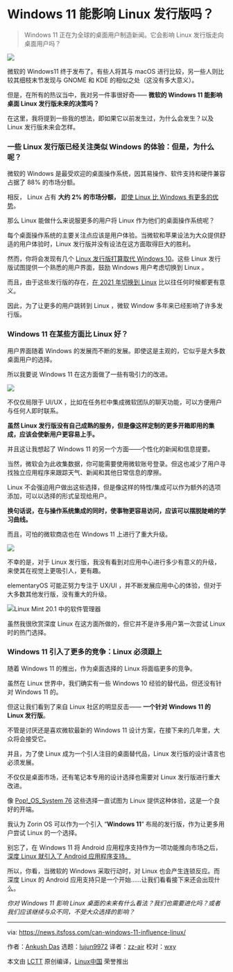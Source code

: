 [#]: subject: (Can Windows 11 Influence Linux Distributions?)
[#]: via: (https://news.itsfoss.com/can-windows-11-influence-linux/)
[#]: author: (Ankush Das https://news.itsfoss.com/author/ankush/)
[#]: collector: (lujun9972)
[#]: translator: (zz-air)
[#]: reviewer: (wxy)
[#]: publisher: ( )
[#]: url: ( )

Windows 11 能影响 Linux 发行版吗？
======

> Windows 11 正在为全球的桌面用户制造新闻。它会影响 Linux 发行版走向桌面用户吗？

![](https://i1.wp.com/news.itsfoss.com/wp-content/uploads/2021/07/windows-linux-desktop-influence.png?w=1200&ssl=1)

微软的 Windows11 终于发布了。有些人将其与 macOS 进行比较，另一些人则比较其细枝末节发现与 GNOME 和 KDE 的相似之处（这没有多大意义）。

但是，在所有的热议当中，我对另一件事很好奇—— **微软的 Windows 11 能影响桌面 Linux 发行版未来的决策吗？** 

在这里，我将提到一些我的想法，即如果它以前发生过，为什么会发生？以及 Linux 发行版未来会怎样。

### 一些 Linux 发行版已经关注类似 Windows 的体验：但是，为什么呢？

微软的 Windows 是最受欢迎的桌面操作系统，因其易操作、软件支持和硬件兼容占据了 88% 的市场分额。

相反， Linux 占有 **大约 2% 的市场分额，** [即使 Linux 比 Windows 有更多的优势][1]。

那么 Linux 能做什么来说服更多的用户将 Linux 作为他们的桌面操作系统呢？

每个桌面操作系统的主要关注点应该是用户体验。当微软和苹果设法为大众提供舒适的用户体验时，Linux 发行版并没有设法在这方面取得巨大的胜利。

然而，你将会发现有几个 [Linux 发行版打算取代 Windows 10][2]。这些 Linux 发行版试图提供一个熟悉的用户界面，鼓励 Windows 用户考虑切换到 Linux 。 

而且，由于这些发行版的存在，[在 2021 年切换到 Linux][3] 比以往任何时候都更有意义。

因此，为了让更多的用户跳转到 Linux ，微软 Window 多年来已经影响了许多发行版。

### Windows 11 在某些方面比 Linux 好？

用户界面随着 Windows 的发展而不断的发展。即使这是主观的，它似乎是大多数桌面用户的选择。

所以我要说 Windows 11 在这方面做了一些有吸引力的改进。

![][4]

不仅仅局限于 UI/UX ，比如在任务栏中集成微软团队的聊天功能，可以方便用户与任何人即时联系。

**虽然 Linux 发行版没有自己成熟的服务，但是像这样定制的更多开箱即用的集成，应该会使新用户更容易上手。**

并且这让我想起了 Windows 11 的另一个方面——个性化的新闻和信息提要。

当然，微软会为此收集数据，你可能需要使用微软账号登录。但这也减少了用户寻找独立应用程序来跟踪天气、新闻和其他日常信息的摩擦。

Linux 不会强迫用户做出这些选择，但是像这样的特性/集成可以作为额外的选项添加，可以以选择的形式呈现给用户。

**换句话说，在与操作系统集成的同时，使事物更容易访问，应该可以摆脱陡峭的学习曲线。**

而且，可怕的微软商店也在 Windows 11 上进行了重大升级。

![][5]

不幸的是，对于 Linux 发行版，我没有看到对应用中心进行多少有意义的升级，来使其在视觉上更吸引人，更有趣。

elementaryOS 可能正努力专注于 UX/UI ，并不断发展应用中心的体验，但对于大多数其他发行版，没有重大的升级。

![Linux Mint 20.1 中的软件管理器][6]

虽然我很欣赏深度 Linux 在这方面所做的，但它并不是许多用户第一次尝试 Linux 时的热门选择。

### Windows 11 引入了更多的竞争：Linux 必须跟上

随着 Windows 11 的推出，作为桌面选择的 Linux 将面临更多的竞争。

虽然在 Linux 世界中，我们确实有一些 Windows 10 经验的替代品，但还没有针对 Windows 11 的。

但这让我们看到了来自 Linux 社区的明显反击—— **一个针对 Windows 11 的 Linux 发行版**。

不管是讨厌还是喜欢微软最新的 Windows 11 设计方案，在接下来的几年里，大众将会接受它。

并且，为了使 Linux 成为一个引人注目的桌面替代品，Linux 发行版的设计语言也必须发展。

不仅仅是桌面市场，还有笔记本专用的设计选择也需要对 Linux 发行版进行重大改进。

像 [Pop!_OS_System 76][7] 这些选择一直试图为 Linux 提供这种体验，这是一个良好的开端。

我认为 Zorin OS 可以作为一个引入 “**Windows 11**” 布局的发行版，作为让更多用户尝试 Linux 的一个选择。

别忘了，在 Windows 11 将 Android 应用程序支持作为一项功能推向市场之后，[深度 Linux 就引入了 Android 应用程序支持。][8] 

所以，你看，当微软的 Windows 采取行动时，对 Linux 也会产生连锁反应。而深度 Linux 的 Android 应用支持只是一个开始……让我们看看接下来还会出现什么。

_你对 Windows 11 影响 Linux 桌面的未来有什么看法？我们也需要进化吗？或者我们应该继续与众不同，不受大众选择的影响？_

--------------------------------------------------------------------------------

via: https://news.itsfoss.com/can-windows-11-influence-linux/

作者：[Ankush Das][a]
选题：[lujun9972][b]
译者：[zz-air](https://github.com/zz-air)
校对：[wxy](https://github.com/wxy)

本文由 [LCTT](https://github.com/LCTT/TranslateProject) 原创编译，[Linux中国](https://linux.cn/) 荣誉推出

[a]: https://news.itsfoss.com/author/ankush/
[b]: https://github.com/lujun9972
[1]: https://itsfoss.com/linux-better-than-windows/
[2]: https://itsfoss.com/windows-like-linux-distributions/
[3]: https://news.itsfoss.com/switch-to-linux-in-2021/
[4]: https://i1.wp.com/news.itsfoss.com/wp-content/uploads/2021/07/windows-11-home.png?w=1024&ssl=1
[5]: https://i0.wp.com/news.itsfoss.com/wp-content/uploads/2021/07/windows-10-app-store.png?w=1024&ssl=1
[6]: https://i0.wp.com/news.itsfoss.com/wp-content/uploads/2021/07/software-manager-linux-mint.png?w=862&ssl=1
[7]: https://pop.system76.com
[8]: https://news.itsfoss.com/deepin-linux-20-2-2-release/
